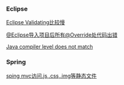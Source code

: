 ### Eclipse

[Eclipse Validating比较慢](https://blog.csdn.net/happyboywlg/article/details/79514910)

[@Eclipse导入项目后所有@Override处代码出错](https://blog.csdn.net/u011351725/article/details/42550593)

[Java compiler level does not match](https://blog.csdn.net/u012506661/article/details/52931628)


### Spring

[sping mvc访问.js,.css,.img等静态文件](http://www.cnblogs.com/wenhulu/p/5548867.html)
